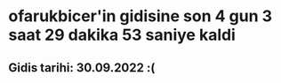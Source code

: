 # ofarukbicer'in gidisine son 4 gun 3 saat 29 dakika 53 saniye kaldi

## Gidis tarihi: 30.09.2022 :(